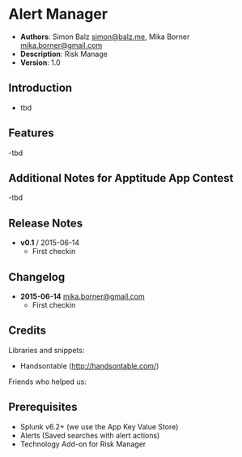 # Alert Manager
- **Authors**:		Simon Balz <simon@balz.me>, Mika Borner <mika.borner@gmail.com>
- **Description**:	Risk Manage
- **Version**: 		1.0

## Introduction
- tbd

## Features
-tbd

## Additional Notes for Apptitude App Contest
-tbd 
## Release Notes
- **v0.1**	/	2015-06-14
	- First checkin

## Changelog
- **2015-06-14** mika.borner@gmail.com
	- First checkin

## Credits
Libraries and snippets:
- Handsontable (http://handsontable.com/)

Friends who helped us:

## Prerequisites
- Splunk v6.2+ (we use the App Key Value Store)
- Alerts (Saved searches with alert actions)
- Technology Add-on for Risk Manager
